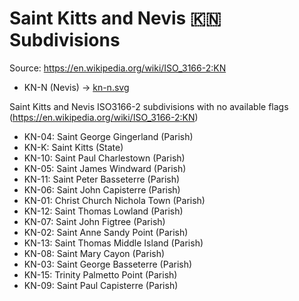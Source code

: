 # Saint Kitts and Nevis 🇰🇳 Subdivisions

Source: https://en.wikipedia.org/wiki/ISO_3166-2:KN

* KN-N (Nevis) -> [kn-n.svg](https://github.com/amckenna41/iso3166-flag-icons/blob/main/iso3166-2-icons/KN/kn-n.svg)

Saint Kitts and Nevis ISO3166-2 subdivisions with no available flags (https://en.wikipedia.org/wiki/ISO_3166-2:KN)

* KN-04: Saint George Gingerland (Parish)
* KN-K: Saint Kitts (State)
* KN-10: Saint Paul Charlestown (Parish)
* KN-05: Saint James Windward (Parish)
* KN-11: Saint Peter Basseterre (Parish)
* KN-06: Saint John Capisterre (Parish)
* KN-01: Christ Church Nichola Town (Parish)
* KN-12: Saint Thomas Lowland (Parish)
* KN-07: Saint John Figtree (Parish)
* KN-02: Saint Anne Sandy Point (Parish)
* KN-13: Saint Thomas Middle Island (Parish)
* KN-08: Saint Mary Cayon (Parish)
* KN-03: Saint George Basseterre (Parish)
* KN-15: Trinity Palmetto Point (Parish)
* KN-09: Saint Paul Capisterre (Parish)
